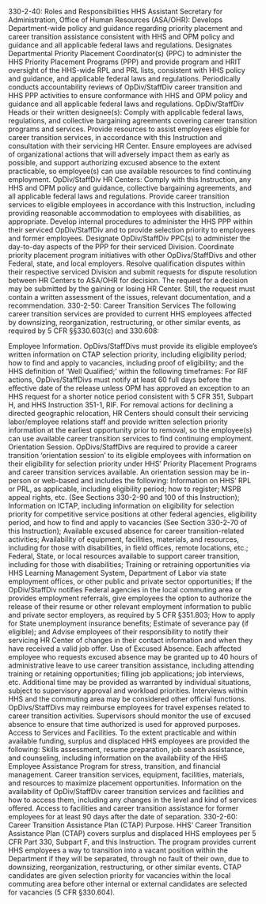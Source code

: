 330-2-40: Roles and Responsibilities
HHS Assistant Secretary for Administration, Office of Human Resources (ASA/OHR):
Develops Department-wide policy and guidance regarding priority placement and career transition assistance consistent with HHS and OPM policy and guidance and all applicable federal laws and regulations.
Designates Departmental Priority Placement Coordinator(s) (PPC) to administer the HHS Priority Placement Programs (PPP) and provide program and HRIT oversight of the HHS-wide RPL and PRL lists, consistent with HHS policy and guidance, and applicable federal laws and regulations.
Periodically conducts accountability reviews of OpDiv/StaffDiv career transition and HHS PPP activities to ensure conformance with HHS and OPM policy and guidance and all applicable federal laws and regulations.
OpDiv/StaffDiv Heads or their written designee(s):
Comply with applicable federal laws, regulations, and collective bargaining agreements covering career transition programs and services.
Provide resources to assist employees eligible for career transition services, in accordance with this Instruction and consultation with their servicing HR Center.
Ensure employees are advised of organizational actions that will adversely impact them as early as possible, and support authorizing excused absence to the extent practicable, so employee(s) can use available resources to find continuing employment.
OpDiv/StaffDiv HR Centers:
Comply with this Instruction, any HHS and OPM policy and guidance, collective bargaining agreements, and all applicable federal laws and regulations.
Provide career transition services to eligible employees in accordance with this Instruction, including providing reasonable accommodation to employees with disabilities, as appropriate.
Develop internal procedures to administer the HHS PPP within their serviced OpDiv/StaffDiv and to provide selection priority to employees and former employees.
Designate OpDiv/StaffDiv PPC(s) to administer the day-to-day aspects of the PPP for their serviced Division.
Coordinate priority placement program initiatives with other OpDivs/StaffDivs and other Federal, state, and local employers.
Resolve qualification disputes within their respective serviced Division and submit requests for dispute resolution between HR Centers to ASA/OHR for decision. The request for a decision may be submitted by the gaining or losing HR Center. Still, the request must contain a written assessment of the issues, relevant documentation, and a recommendation.
330-2-50: Career Transition Services
The following career transition services are provided to current HHS employees affected by downsizing, reorganization, restructuring, or other similar events, as required by 5 CFR §§330.603(c) and 330.608:



Employee Information. OpDivs/StaffDivs must provide its eligible employee’s written information on CTAP selection priority, including eligibility period; how to find and apply to vacancies, including proof of eligibility; and the HHS definition of ‘Well Qualified;’ within the following timeframes:
For RIF actions, OpDivs/StaffDivs must notify at least 60 full days before the effective date of the release unless OPM has approved an exception to an HHS request for a shorter notice period consistent with 5 CFR 351, Subpart H, and HHS Instruction 351-1, RIF.
For removal actions for declining a directed geographic relocation, HR Centers should consult their servicing labor/employee relations staff and provide written selection priority information at the earliest opportunity prior to removal, so the employee(s) can use available career transition services to find continuing employment.
Orientation Session. OpDivs/StaffDivs are required to provide a career transition ‘orientation session’ to its eligible employees with information on their eligibility for selection priority under HHS’ Priority Placement Programs and career transition services available. An orientation session may be in-person or web-based and includes the following:
Information on HHS’ RPL or PRL, as applicable, including eligibility period; how to register; MSPB appeal rights, etc. (See Sections 330-2-90 and 100 of this Instruction);
Information on ICTAP, including information on eligibility for selection priority for competitive service positions at other federal agencies, eligibility period, and how to find and apply to vacancies (See Section 330-2-70 of this Instruction);
Available excused absence for career transition-related activities;
Availability of equipment, facilities, materials, and resources, including for those with disabilities, in field offices, remote locations, etc.;
Federal, State, or local resources available to support career transition, including for those with disabilities;
Training or retraining opportunities via HHS Learning Management System, Department of Labor via state employment offices, or other public and private sector opportunities;
If the OpDiv/StaffDiv notifies Federal agencies in the local commuting area or provides employment referrals, give employees the option to authorize the release of their resume or other relevant employment information to public and private sector employers, as required by 5 CFR §351.803;
How to apply for State unemployment insurance benefits;
Estimate of severance pay (if eligible); and
Advise employees of their responsibility to notify their servicing HR Center of changes in their contact information and when they have received a valid job offer.
Use of Excused Absence. Each affected employee who requests excused absence may be granted up to 40 hours of administrative leave to use career transition assistance, including attending training or retaining opportunities; filling job applications; job interviews, etc. Additional time may be provided as warranted by individual situations, subject to supervisory approval and workload priorities. Interviews within HHS and the commuting area may be considered other official functions. OpDivs/StaffDivs may reimburse employees for travel expenses related to career transition activities. Supervisors should monitor the use of excused absence to ensure that time authorized is used for approved purposes.
Access to Services and Facilities. To the extent practicable and within available funding, surplus and displaced HHS employees are provided the following:
Skills assessment, resume preparation, job search assistance, and counseling, including information on the availability of the HHS Employee Assistance Program for stress, transition, and financial management.
Career transition services, equipment, facilities, materials, and resources to maximize placement opportunities.
Information on the availability of OpDiv/StaffDiv career transition services and facilities and how to access them, including any changes in the level and kind of services offered.
Access to facilities and career transition assistance for former employees for at least 90 days after the date of separation.
330-2-60: Career Transition Assistance Plan (CTAP)
Purpose. HHS’ Career Transition Assistance Plan (CTAP) covers surplus and displaced HHS employees per 5 CFR Part 330, Subpart F, and this Instruction. The program provides current HHS employees a way to transition into a vacant position within the Department if they will be separated, through no fault of their own, due to downsizing, reorganization, restructuring, or other similar events. CTAP candidates are given selection priority for vacancies within the local commuting area before other internal or external candidates are selected for vacancies (5 CFR §330.604).
